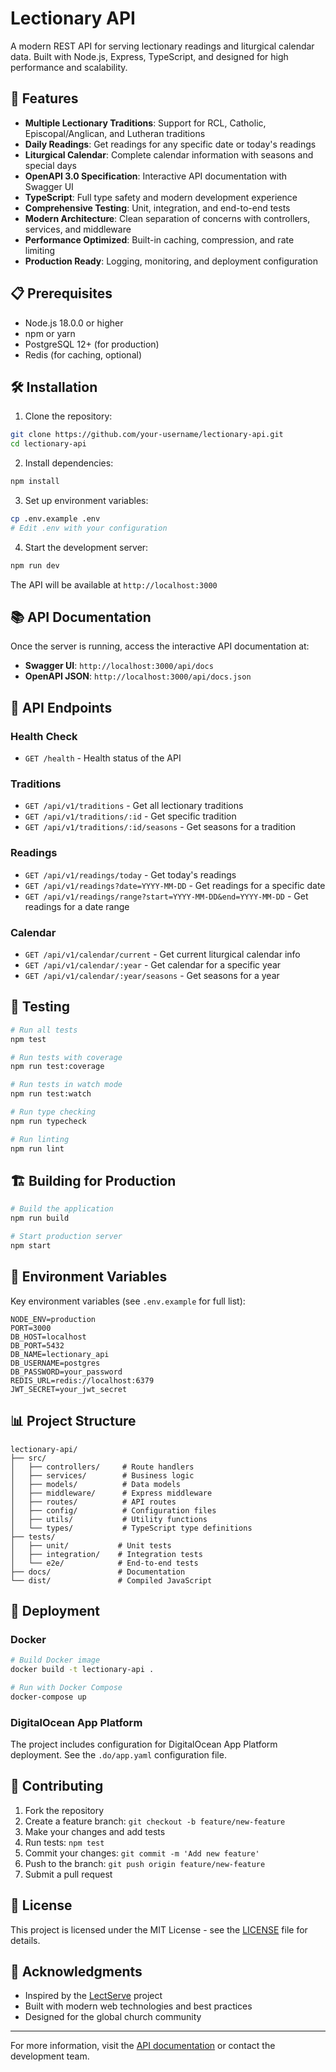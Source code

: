 # Lectionary API

A modern REST API for serving lectionary readings and liturgical calendar data. Built with Node.js, Express, TypeScript, and designed for high performance and scalability.

## 🚀 Features

- **Multiple Lectionary Traditions**: Support for RCL, Catholic, Episcopal/Anglican, and Lutheran traditions
- **Daily Readings**: Get readings for any specific date or today's readings
- **Liturgical Calendar**: Complete calendar information with seasons and special days
- **OpenAPI 3.0 Specification**: Interactive API documentation with Swagger UI
- **TypeScript**: Full type safety and modern development experience
- **Comprehensive Testing**: Unit, integration, and end-to-end tests
- **Modern Architecture**: Clean separation of concerns with controllers, services, and middleware
- **Performance Optimized**: Built-in caching, compression, and rate limiting
- **Production Ready**: Logging, monitoring, and deployment configuration

## 📋 Prerequisites

- Node.js 18.0.0 or higher
- npm or yarn
- PostgreSQL 12+ (for production)
- Redis (for caching, optional)

## 🛠️ Installation

1. Clone the repository:
```bash
git clone https://github.com/your-username/lectionary-api.git
cd lectionary-api
```

2. Install dependencies:
```bash
npm install
```

3. Set up environment variables:
```bash
cp .env.example .env
# Edit .env with your configuration
```

4. Start the development server:
```bash
npm run dev
```

The API will be available at `http://localhost:3000`

## 📚 API Documentation

Once the server is running, access the interactive API documentation at:
- **Swagger UI**: `http://localhost:3000/api/docs`
- **OpenAPI JSON**: `http://localhost:3000/api/docs.json`

## 🔧 API Endpoints

### Health Check
- `GET /health` - Health status of the API

### Traditions
- `GET /api/v1/traditions` - Get all lectionary traditions
- `GET /api/v1/traditions/:id` - Get specific tradition
- `GET /api/v1/traditions/:id/seasons` - Get seasons for a tradition

### Readings
- `GET /api/v1/readings/today` - Get today's readings
- `GET /api/v1/readings?date=YYYY-MM-DD` - Get readings for a specific date
- `GET /api/v1/readings/range?start=YYYY-MM-DD&end=YYYY-MM-DD` - Get readings for a date range

### Calendar
- `GET /api/v1/calendar/current` - Get current liturgical calendar info
- `GET /api/v1/calendar/:year` - Get calendar for a specific year
- `GET /api/v1/calendar/:year/seasons` - Get seasons for a year

## 🧪 Testing

```bash
# Run all tests
npm test

# Run tests with coverage
npm run test:coverage

# Run tests in watch mode
npm run test:watch

# Run type checking
npm run typecheck

# Run linting
npm run lint
```

## 🏗️ Building for Production

```bash
# Build the application
npm run build

# Start production server
npm start
```

## 🔐 Environment Variables

Key environment variables (see `.env.example` for full list):

```env
NODE_ENV=production
PORT=3000
DB_HOST=localhost
DB_PORT=5432
DB_NAME=lectionary_api
DB_USERNAME=postgres
DB_PASSWORD=your_password
REDIS_URL=redis://localhost:6379
JWT_SECRET=your_jwt_secret
```

## 📊 Project Structure

```
lectionary-api/
├── src/
│   ├── controllers/     # Route handlers
│   ├── services/        # Business logic
│   ├── models/          # Data models
│   ├── middleware/      # Express middleware
│   ├── routes/          # API routes
│   ├── config/          # Configuration files
│   ├── utils/           # Utility functions
│   └── types/           # TypeScript type definitions
├── tests/
│   ├── unit/           # Unit tests
│   ├── integration/    # Integration tests
│   └── e2e/            # End-to-end tests
├── docs/               # Documentation
└── dist/               # Compiled JavaScript
```

## 🚢 Deployment

### Docker
```bash
# Build Docker image
docker build -t lectionary-api .

# Run with Docker Compose
docker-compose up
```

### DigitalOcean App Platform
The project includes configuration for DigitalOcean App Platform deployment. See the `.do/app.yaml` configuration file.

## 🤝 Contributing

1. Fork the repository
2. Create a feature branch: `git checkout -b feature/new-feature`
3. Make your changes and add tests
4. Run tests: `npm test`
5. Commit your changes: `git commit -m 'Add new feature'`
6. Push to the branch: `git push origin feature/new-feature`
7. Submit a pull request

## 📄 License

This project is licensed under the MIT License - see the [LICENSE](LICENSE) file for details.

## 🙏 Acknowledgments

- Inspired by the [LectServe](https://github.com/marmanold/LectServe) project
- Built with modern web technologies and best practices
- Designed for the global church community

---

For more information, visit the [API documentation](http://localhost:3000/api/docs) or contact the development team.